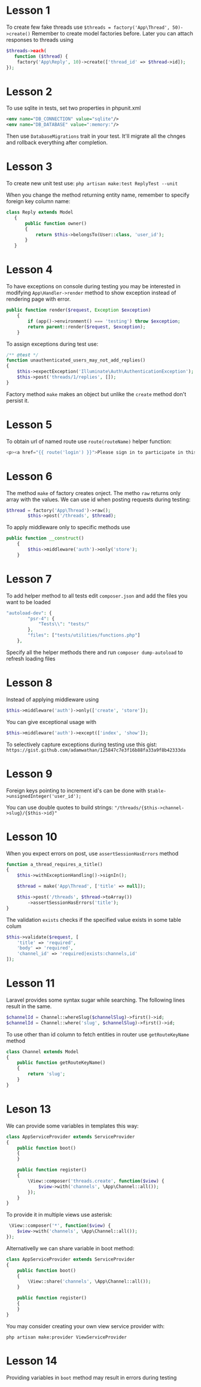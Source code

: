 # Lesson 1
To create few fake threads use
```$threads = factory('App\Thread', 50)->create()```
Remember to create model factories before.
Later you can attach responses to threads using
```php
$threads->each(
   function ($thread) { 
   	factory('App\Reply', 10)->create(['thread_id' => $thread->id]);
});
```

# Lesson 2
To use sqlite in tests, set two properties in phpunit.xml
```xml
<env name="DB_CONNECTION" value="sqlite"/>
<env name="DB_DATABASE" value=":memory:"/>
```
Then use `DatabaseMigrations` trait in your test. It'll migrate all the chnges and rollback everything after completion.

# Lesson 3
To create new unit test use: ```php artisan make:test ReplyTest --unit```

When you change the method returning entity name, remember to specify foreign key column name:
```php
class Reply extends Model
   {
       public function owner()
       {
           return $this->belongsTo(User::class, 'user_id');
       }
   }
```

# Lesson 4
To have exceptions on console during testing you may be interested in modifying `App\Handler->render` method to show exception instead of rendering page with error.
```php
public function render($request, Exception $exception)
    {
        if (app()->environment() === 'testing') throw $exception;
        return parent::render($request, $exception);
    }
```

To assign exceptions during test use:
```php
/** @test */
function unauthenticated_users_may_not_add_replies()
{
    $this->expectException('Illuminate\Auth\AuthenticationException');
    $this->post('threads/1/replies', []);
}
```

Factory method `make` makes an object but unlike the `create` method don't persist it.

# Lesson 5
To obtain url of named route use `route(routeName)` helper function:
```php
<p><a href="{{ route('login') }}">Please sign in to participate in this discussion.</a></p>```
```

# Lesson 6
The method `make` of factory creates onject. The metho `raw` returns only array with the values. We can use id when posting requests during testing:
```php
$thread = factory('App\Thread')->raw();
        $this->post('/threads', $thread);
```

To apply middleware only to specific methods use
```php
public function __construct()
    {
        $this->middleware('auth')->only('store');
    }
```

# Lesson 7
To add helper method to all tests edit `composer.json` and add the files you want to be loaded
```php
"autoload-dev": {
        "psr-4": {
            "Tests\\": "tests/"
        },
        "files": ["tests/utilities/functions.php"]
    },
```
Specify all the helper methods there and run `composer dump-autoload` to refresh loading files

# Lesson 8
Instead of applying middleware using
```php
$this->middleware('auth')->only(['create', 'store']);
```
You can give exceptional usage with
```php
$this->middleware('auth')->except(['index', 'show']);
```

To selectively capture exceptions during testing use this gist: `https://gist.github.com/adamwathan/125847c7e3f16b88fa33a9f8b42333da`

# Lesson 9
Foreign keys pointing to increment id's can be done with ```$table->unsignedInteger('user_id');```

You can use double quotes to build strings: ```"/threads/{$this->channel->slug}/{$this->id}"```

# Lesson 10

When you expect errors on post, use `assertSessionHasErrors` method
```php
function a_thread_requires_a_title()
{
    $this->withExceptionHandling()->signIn();

    $thread = make('App\Thread', ['title' => null]);

    $this->post('/threads', $thread->toArray())
        ->assertSessionHasErrors('title');
}
```

The validation `exists` checks if the specified value exists in some table colum
```php
$this->validate($request, [
    'title' => 'required',
    'body' => 'required',
    'channel_id' => 'required|exists:channels,id'
]);
```

# Lesson 11
Laravel provides some syntax sugar while searching. The following lines result in the same.
```php
$channelId = Channel::whereSlug($channelSlug)->first()->id;
$channelId = Channel::where('slug', $channelSlug)->first()->id;
```

To use other than id column to fetch entities in router use `getRouteKeyName` method
```php
class Channel extends Model
{
    public function getRouteKeyName()
    {
        return 'slug';
    }
}
```

# Leson 13
We can provide some variables in templates this way:
```php
class AppServiceProvider extends ServiceProvider
{
    public function boot()
    {
    }

    public function register()
    {
        \View::composer('threads.create', function($view) {
            $view->with('channels', \App\Channel::all());
        });
    }
}
```
To provide it in multiple views use asterisk:
```php
 \View::composer('*', function($view) {
    $view->with('channels', \App\Channel::all());
});
```
Alternativelly we can share variable in boot method:
```php
class AppServiceProvider extends ServiceProvider
{
    public function boot()
    {
        \View::share('channels', \App\Channel::all());
    }

    public function register()
    {
    }
}
```
You may consider creating your own view service provider with:
```
php artisan make:provider ViewServiceProvider
```

# Lesson 14
Providing variables in `boot` method may result in errors during testing
